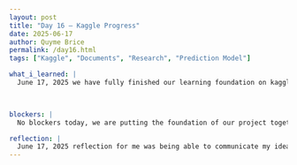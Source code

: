 ```yaml
---
layout: post
title: "Day 16 – Kaggle Progress"
date: 2025-06-17
author: Quyme Brice
permalink: /day16.html
tags: ["Kaggle", "Documents", "Research", "Prediction Model"]

what_i_learned: |
  June 17, 2025 we have fully finished our learning foundation on kaggle and started applying our knowledge. Today we started organizing our dataset to get it ready for our model. We analyze our dataset to find features that we needed and didn't need. This took some time and we even found more data to use. We have became more organized as a team by learning how we can contribute to the overall cause. Today was a learning experience to see what and where we can evole on.

  

blockers: |
  No blockers today, we are putting the foundation of our project together day by day.

reflection: |
  June 17, 2025 reflection for me was being able to communicate my ideas to my team. Being able to explain in a certain way what I'm thinking so my team can understand is helpful in the long run. It makes progress easier if everyone understand each other and not feel the need to make assumptions. I could reflect on a lot of aspects today that always go beyond research. This program brings different out different traits of a person that you will have to face. I'm seeing my quailty now.
---
```

